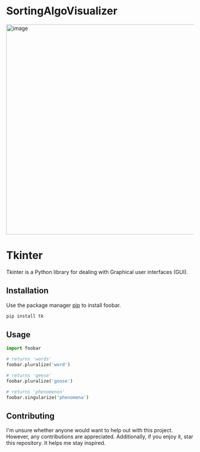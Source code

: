 # SortingAlgoVisualizer

<img width="563" alt="image" src="https://user-images.githubusercontent.com/88434684/177025086-d85f6e5d-a21f-4a0d-84b2-93562f799d67.png">

# Tkinter

Tkinter is a Python library for dealing with Graphical user interfaces (GUI).

## Installation

Use the package manager [pip](https://pip.pypa.io/en/stable/) to install foobar.

```bash
pip install tk
```

## Usage

```python
import foobar

# returns 'words'
foobar.pluralize('word')

# returns 'geese'
foobar.pluralize('goose')

# returns 'phenomenon'
foobar.singularize('phenomena')
```

## Contributing
I'm unsure whether anyone would want to help out with this project. However, any contributions are appreciated. Additionally, if you enjoy it, star this repository. It helps me stay inspired.
